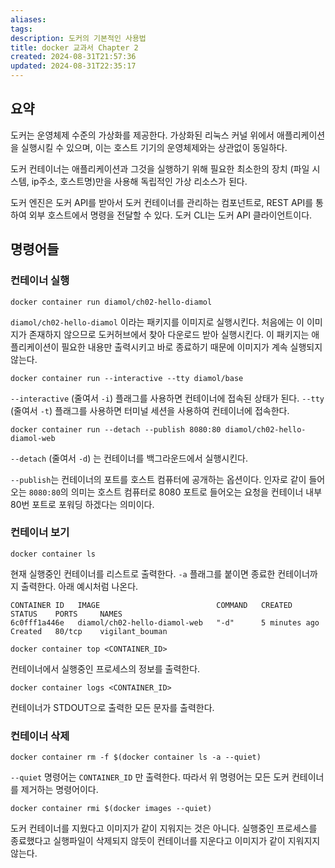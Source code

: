 ```yaml
---
aliases: 
tags: 
description: 도커의 기본적인 사용법
title: docker 교과서 Chapter 2
created: 2024-08-31T21:57:36
updated: 2024-08-31T22:35:17
---
```


## 요약

도커는 운영체제 수준의 가상화를 제공한다. 가상화된 리눅스 커널 위에서 애플리케이션을 실행시킬 수 있으며, 이는 호스트 기기의 운영체제와는 상관없이 동일하다. 

도커 컨테이너는 애플리케이션과 그것을 실행하기 위해 필요한 최소한의 장치 (파일 시스템, ip주소, 호스트명)만을 사용해 독립적인 가상 리소스가 된다.

도커 엔진은 도커 API를 받아서 도커 컨테이너를 관리하는 컴포넌트로, REST API를 통하여 외부 호스트에서 명령을 전달할 수 있다. 도커 CLI는 도커 API 클라이언트이다. 

## 명령어들

### 컨테이너 실행

```
docker container run diamol/ch02-hello-diamol
```

`diamol/ch02-hello-diamol` 이라는 패키지를 이미지로 실행시킨다. 처음에는 이 이미지가 존재하지 않으므로 도커허브에서 찾아 다운로드 받아 실행시킨다. 이 패키지는 애플리케이션이 필요한 내용만 출력시키고 바로 종료하기 때문에 이미지가 계속 실행되지 않는다.

```
docker container run --interactive --tty diamol/base
```

`--interactive` (줄여서 `-i`) 플래그를 사용하면 컨테이너에 접속된 상태가 된다. `--tty` (줄여서 `-t`) 플래그를 사용하면 터미널 세션을 사용하여 컨테이너에 접속한다.

```
docker container run --detach --publish 8080:80 diamol/ch02-hello-diamol-web
```

`--detach` (줄여서 `-d`) 는 컨테이너를 백그라운드에서 실행시킨다.

`--publish`는 컨테이너의 포트를 호스트 컴퓨터에 공개하는 옵션이다. 인자로 같이 들어오는 `8080:80`의 의미는 호스트 컴퓨터로 8080 포트로 들어오는 요청을 컨테이너 내부 80번 포트로 포워딩 하겠다는 의미이다.

### 컨테이너 보기

```
docker container ls
```

현재 실행중인 컨테이너를 리스트로 출력한다. `-a` 플래그를 붙이면 종료한 컨테이너까지 출력한다. 아래 예시처럼 나온다.

```
CONTAINER ID   IMAGE                          COMMAND   CREATED         STATUS    PORTS     NAMES
6c0fff1a446e   diamol/ch02-hello-diamol-web   "-d"      5 minutes ago   Created   80/tcp    vigilant_bouman
```

```
docker container top <CONTAINER_ID>
```

컨테이너에서 실행중인 프로세스의 정보를 출력한다.

```
docker container logs <CONTAINER_ID>
```

컨테이너가 STDOUT으로 출력한 모든 문자를 출력한다.

### 컨테이너 삭제

```
docker container rm -f $(docker container ls -a --quiet)
```

`--quiet` 명령어는 `CONTAINER_ID` 만 출력한다. 따라서 위 명령어는 모든 도커 컨테이너를 제거하는 명령어이다.

```
docker container rmi $(docker images --quiet)
```

도커 컨테이너를 지웠다고 이미지가 같이 지워지는 것은 아니다. 실행중인 프로세스를 종료했다고 실행파일이 삭제되지 않듯이 컨테이너를 지운다고 이미지가 같이 지워지지 않는다.
